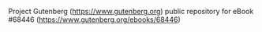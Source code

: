 Project Gutenberg (https://www.gutenberg.org) public repository for eBook #68446 (https://www.gutenberg.org/ebooks/68446)
